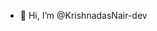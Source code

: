 - 👋 Hi, I’m @KrishnadasNair-dev


<!---
KrishnadasNair-dev/KrishnadasNair-dev is a ✨ special ✨ repository because its `README.md` (this file) appears on your GitHub profile.
You can click the Preview link to take a look at your changes.
--->
